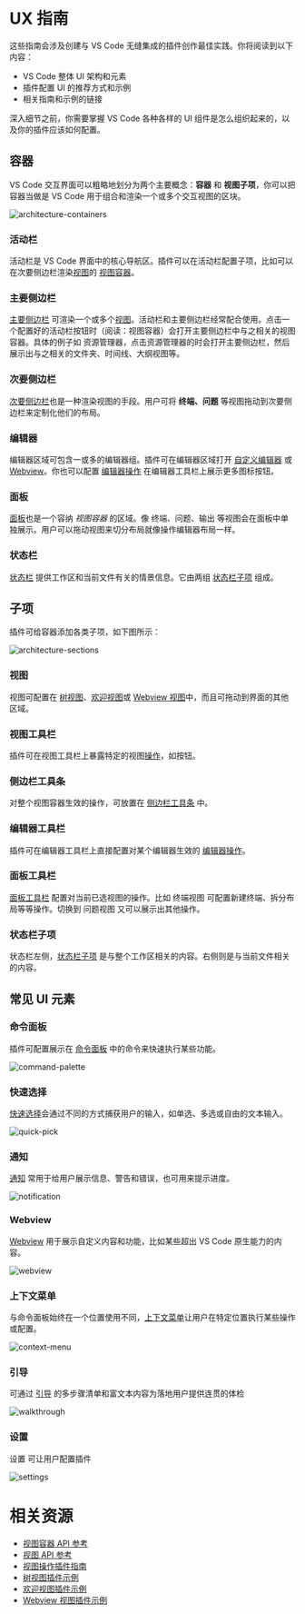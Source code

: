 # UX 指南

这些指南会涉及创建与 VS Code 无缝集成的插件创作最佳实践。你将阅读到以下内容：

- VS Code 整体 UI 架构和元素
- 插件配置 UI 的推荐方式和示例
- 相关指南和示例的链接

深入细节之前，你需要掌握 VS Code 各种各样的 UI 组件是怎么组织起来的，以及你的插件应该如何配置。

## 容器

VS Code 交互界面可以粗略地划分为两个主要概念：**容器** 和 **视图子项**，你可以把容器当做是 VS Code 用于组合和渲染一个或多个交互视图的区块。

![architecture-containers](https://code.visualstudio.com/assets/api/ux-guidelines/examples/architecture-containers.png)

### 活动栏
活动栏是 VS Code 界面中的核心导航区。插件可以在活动栏配置子项，比如可以在次要侧边栏渲染[视图](../ux-guidelines/views.md)的 [视图容器](../references/contribution-points.md#contributesviewscontainers)。

### 主要侧边栏

[主要侧边栏](../ux-guidelines/sidebars.md) 可渲染一个或多个[视图](../ux-guidelines/views.md)。活动栏和主要侧边栏经常配合使用。点击一个配置好的活动栏按钮时（阅读：视图容器）会打开主要侧边栏中与之相关的视图容器。具体的例子如 资源管理器，点击资源管理器的时会打开主要侧边栏，然后展示出与之相关的文件夹、时间线、大纲视图等。

### 次要侧边栏

[次要侧边栏](../ux-guidelines/sidebars.md#次要侧边栏)也是一种渲染视图的手段。用户可将 **终端、问题** 等视图拖动到次要侧边栏来定制化他们的布局。

### 编辑器

编辑器区域可包含一或多的编辑器组。插件可在编辑器区域打开 [自定义编辑器](../references/contribution-points.md#contributescustomeditors) 或 [Webview](../extension-guides/webview.md)。你也可以配置 [编辑器操作](../ux-guidelines/editor-actions.md) 在编辑器工具栏上展示更多图标按钮。

### 面板

[面板](../ux-guidelines/panel.md)也是一个容纳 *视图容器* 的区域。像 终端、问题、输出 等视图会在面板中单独展示。用户可以拖动视图来切分布局就像操作编辑器布局一样。

### 状态栏

[状态栏](../ux-guidelines/status-bar.md) 提供工作区和当前文件有关的情景信息。它由两组 [状态栏子项](../ux-guidelines/status-bar.md#状态栏子项) 组成。

## 子项

插件可给容器添加各类子项，如下图所示：

![architecture-sections](https://code.visualstudio.com/assets/api/ux-guidelines/examples/architecture-sections.png)

### 视图

视图可配置在 [树视图](../ux-guidelines/views.md#树视图)、[欢迎视图](../ux-guidelines/views.md#欢迎视图)或 [Webview 视图](../ux-guidelines/webviews.md#webview-视图)中，而且可拖动到界面的其他区域。

### 视图工具栏

插件可在视图工具栏上暴露特定的视图[操作](../ux-guidelines/views.md#视图操作)，如按钮。

### 侧边栏工具条

对整个视图容器生效的操作，可放置在 [侧边栏工具条](../ux-guidelines/sidebars.md#侧边栏工具条) 中。

### 编辑器工具栏

插件可在编辑器工具栏上直接配置对某个编辑器生效的 [编辑器操作](../ux-guidelines/editor-actions.md)。

### 面板工具栏

[面板工具栏](../ux-guidelines/panel.md#面板工具栏) 配置对当前已选视图的操作。比如 终端视图 可配置新建终端、拆分布局等等操作。切换到 问题视图 又可以展示出其他操作。

### 状态栏子项

状态栏左侧，[状态栏子项](../ux-guidelines/status-bar.md#状态栏子项) 是与整个工作区相关的内容。右侧则是与当前文件相关的内容。

## 常见 UI 元素

### 命令面板

插件可配置展示在 [命令面板](../ux-guidelines/command-palette.md) 中的命令来快速执行某些功能。

![command-palette](https://code.visualstudio.com/assets/api/ux-guidelines/examples/command-palette.png)

### 快速选择

[快速选择](../ux-guidelines/quick-picks.md)会通过不同的方式捕获用户的输入，如单选、多选或自由的文本输入。

![quick-pick](https://code.visualstudio.com/assets/api/ux-guidelines/examples/quick-pick.png)

### 通知

[通知](../ux-guidelines/notifications.md) 常用于给用户展示信息、警告和错误，也可用来提示进度。

![notification](https://code.visualstudio.com/assets/api/ux-guidelines/examples/notification.png)

### Webview

[Webview](../ux-guidelines/webviews.md) 用于展示自定义内容和功能，比如某些超出 VS Code 原生能力的内容。

![webview](https://code.visualstudio.com/assets/api/ux-guidelines/examples/webview.png)

### 上下文菜单

与命令面板始终在一个位置使用不同，[上下文菜单](../ux-guidelines/context-menus.md)让用户在特定位置执行某些操作或配置。

![context-menu](https://code.visualstudio.com/assets/api/ux-guidelines/examples/context-menu.png)

### 引导

可通过 [引导](../ux-guidelines/walkthroughs.md) 的多步骤清单和富文本内容为落地用户提供连贯的体检

![walkthrough](https://code.visualstudio.com/assets/api/ux-guidelines/examples/walkthrough.png)

### 设置

设置 可让用户配置插件

![settings](https://code.visualstudio.com/assets/api/ux-guidelines/examples/settings.png)

# 相关资源

- [视图容器 API 参考](../references/contribution-points.md#contributesviewscontainers)
- [视图 API 参考](../references/contribution-points.md#contributesviews)
- [视图操作插件指南](../extension-guides/tree-view.md#视图操作)
- [树视图插件示例](https://github.com/microsoft/vscode-extension-samples/tree/main/tree-view-sample)
- [欢迎视图插件示例](https://github.com/microsoft/vscode-extension-samples/tree/main/welcome-view-content-sample)
- [Webview 视图插件示例](https://github.com/microsoft/vscode-extension-samples/tree/main/webview-view-sample)